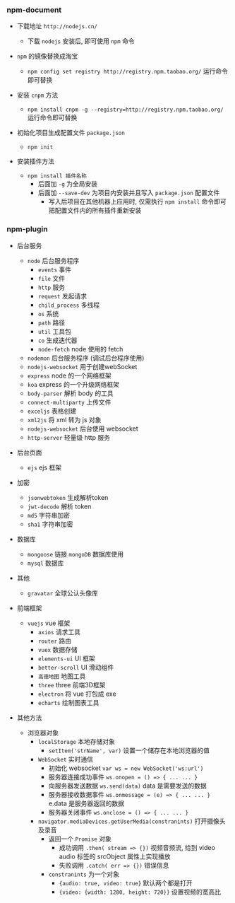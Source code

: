 ### npm-document

* 下载地址 `http://nodejs.cn/`
    * 下载 `nodejs` 安装后, 即可使用 `npm` 命令

* `npm` 的镜像替换成淘宝
    * `npm config set registry http://registry.npm.taobao.org/` 运行命令即可替换

* 安装 `cnpm` 方法
    * `npm install cnpm -g --registry=http://registry.npm.taobao.org/` 运行命令即可替换

* 初始化项目生成配置文件 `package.json`
    * `npm init`

* 安装插件方法
    * `npm install 插件名称`
        * 后面加 `-g` 为全局安装
        * 后面加 `--save-dev` 为项目内安装并且写入 `package.json` 配置文件
            * 写入后项目在其他机器上应用时, 仅需执行 `npm install` 命令即可把配置文件内的所有插件重新安装 

### npm-plugin

* 后台服务
    * `node` 后台服务程序
        * `events` 事件
        * `file` 文件
        * `http` 服务
        * `request` 发起请求
        * `child_process` 多线程
        * `os` 系统
        * `path` 路径
        * `util` 工具包
        * `co` 生成迭代器
        * `node-fetch` node 使用的 fetch
    * `nodemon` 后台服务程序 (调试后台程序使用)
    * `nodejs-websocket` 用于创建webSocket
    * `express` node 的一个网络框架
    * `koa` express 的一个升级网络框架
    * `body-parser` 解析 body 的工具
    * `connect-multiparty` 上传文件
    * `exceljs` 表格创建
    * `xml2js` 将 xml 转为 js 对象
    * `nodejs-websocket` 后台使用 websocket 
    * `http-server` 轻量级 http 服务
    
* 后台页面
    * `ejs` ejs 框架
    
* 加密
    * `jsonwebtoken` 生成解析token
    * `jwt-decode` 解析 token
    * `md5` 字符串加密
    * `sha1` 字符串加密

* 数据库
    * `mongoose` 链接 `mongoDB` 数据库使用
    * `mysql` 数据库

* 其他
    * `gravatar` 全球公认头像库

* 前端框架
    * `vuejs` vue 框架 
        * `axios` 请求工具
        * `router` 路由
        * `vuex` 数据存储
        * `elements-ui` UI 框架
        * `better-scroll` UI 滑动组件
        * `高德地图` 地图工具
        * `three` three 前端3D框架
        * `electron` 将 vue 打包成 exe
        * `echarts` 绘制图表工具
        
* 其他方法
    * 浏览器对象
        * `localStorage` 本地存储对象
            * `setItem('strName', var)` 设置一个储存在本地浏览器的值
        * `WebSocket` 实时通信
            * 初始化 websocket `var ws = new WebSocket('ws:url')`
            * 服务器连接成功事件 `ws.onopen = () => { ... ... }`
            * 向服务器发送数据 `ws.send(data)` data 是需要发送的数据
            * 服务器接收数据事件 `ws.onmessage = (e) => { ... ... }` e.data 是服务器返回的数据
            * 服务器关闭事件 `ws.onclose = () => { ... ... }`
        * `navigator.mediaDevices.getUserMedia(constranints)` 打开摄像头及录音
            * 返回一个 `Promise` 对象
                * 成功调用 `.then( stream => {})` 视频音频流, 给到 video audio 标签的 srcObject 属性上实现播放
                * 失败调用 `.catch( err => {})` 错误信息
            * `constranints` 为一个对象
                * `{audio: true, video: true}` 默认两个都是打开
                * `{video: {width: 1280, height: 720}}` 设置视频的宽高比
